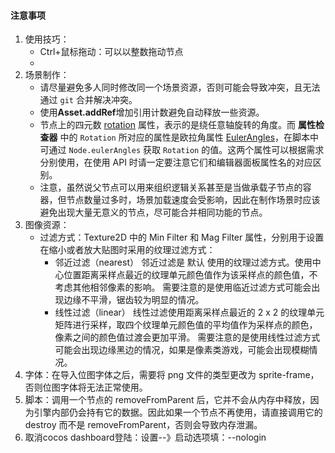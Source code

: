 #### 注意事项

1. 使用技巧：
   + Ctrl+鼠标拖动：可以以整数拖动节点
   + 
2. 场景制作：
   + 请尽量避免多人同时修改同一个场景资源，否则可能会导致冲突，且无法通过 `git` 合并解决冲突。
   + 使用**Asset.addRef**增加引用计数避免自动释放一些资源。
   + 节点上的四元数 [rotation](https://docs.cocos.com/creator/3.5/api/zh/class/Node?id=rotation) 属性，表示的是绕任意轴旋转的角度。而 **属性检查器** 中的 `Rotation` 所对应的属性是欧拉角属性 [EulerAngles](https://docs.cocos.com/creator/3.5/api/zh/class/Node?id=eulerAngles)，在脚本中可通过 `Node.eulerAngles` 获取 `Rotation` 的值。这两个属性可以根据需求分别使用，在使用 API 时请一定要注意它们和编辑器面板属性名的对应区别。
   + 注意，虽然说父节点可以用来组织逻辑关系甚至是当做承载子节点的容器，但节点数量过多时，场景加载速度会受影响，因此在制作场景时应该避免出现大量无意义的节点，尽可能合并相同功能的节点。
3. 图像资源：
   + 过滤方式：Texture2D 中的 Min Filter 和 Mag Filter 属性，分别用于设置在缩小或者放大贴图时采用的纹理过滤方式：
      + 邻近过滤（nearest）
      邻近过滤是 默认 使用的纹理过滤方式。使用中心位置距离采样点最近的纹理单元颜色值作为该采样点的颜色值，不考虑其他相邻像素的影响。
      需要注意的是使用临近过滤方式可能会出现边缘不平滑，锯齿较为明显的情况。
      + 线性过滤（linear）
      线性过滤使用距离采样点最近的 2 x 2 的纹理单元矩阵进行采样，取四个纹理单元颜色值的平均值作为采样点的颜色，像素之间的颜色值过渡会更加平滑。
      需要注意的是使用线性过滤方式可能会出现边缘黑边的情况，如果是像素类游戏，可能会出现模糊情况。
4. 字体：在导入位图字体之后，需要将 png 文件的类型更改为 sprite-frame，否则位图字体将无法正常使用。
5. 脚本：调用一个节点的 removeFromParent 后，它并不会从内存中释放，因为引擎内部仍会持有它的数据。因此如果一个节点不再使用，请直接调用它的 destroy 而不是 removeFromParent，否则会导致内存泄漏。
6. 取消cocos dashboard登陆：设置--》启动选项填：--nologin